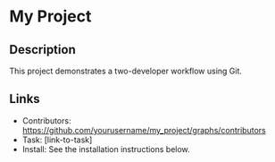 # My Project

## Description
This project demonstrates a two-developer workflow using Git.

## Links
- Contributors: https://github.com/yourusername/my_project/graphs/contributors
- Task: [link-to-task]
- Install: See the installation instructions below.
